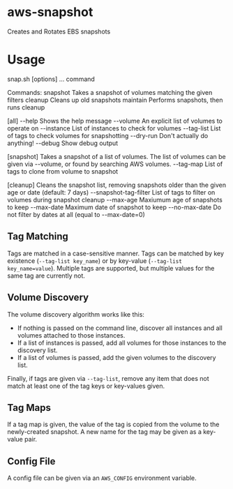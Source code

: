 # aws-snapshot
Creates and Rotates EBS snapshots

# Usage

snap.sh  [options] ... command

Commands:
  snapshot               Takes a snapshot of volumes matching the given filters
  cleanup                Cleans up old snapshots
  maintain               Performs snapshots, then runs cleanup

[all]
  --help                 Shows the help message
  --volume               An explicit list of volumes to operate on
  --instance             List of instances to check for volumes
  --tag-list             List of tags to check volumes for snapshotting
  --dry-run              Don't actually do anything!
  --debug                Show debug output

[snapshot]
  Takes a snapshot of a list of volumes. The list of volumes can be given via --volume,
  or found by searching AWS volumes.
  --tag-map              List of tags to clone from volume to snapshot

[cleanup]
  Cleans the snapshot list, removing snapshots older than the given age or date (default: 7 days)
  --snapshot-tag-filter  List of tags to filter on volumes during snapshot cleanup
  --max-age              Maxiumum age of snapshots to keep
  --max-date             Maximum date of snapshot to keep
  --no-max-date          Do not filter by dates at all (equal to --max-date=0)

## Tag Matching
Tags are matched in a case-sensitive manner. Tags can be matched by key existence (`--tag-list key_name`) or by key-value (`--tag-list key_name=value`). Multiple tags are supported, but multiple values for the same tag are currently not.

## Volume Discovery
The volume discovery algorithm works like this:

- If nothing is passed on the command line, discover all instances and all volumes attached to those instances.
- If a list of instances is passed, add all volumes for those instances to the discovery list.
- If a list of volumes is passed, add the given volumes to the discovery list.

Finally, if tags are given via `--tag-list`, remove any item that does not match at least one of the tag keys or key-values given.

## Tag Maps
If a tag map is given, the value of the tag is copied from the volume to the newly-created snapshot. A new name for the tag may be given as a key-value pair.

## Config File
A config file can be given via an `AWS_CONFIG` environment variable.
